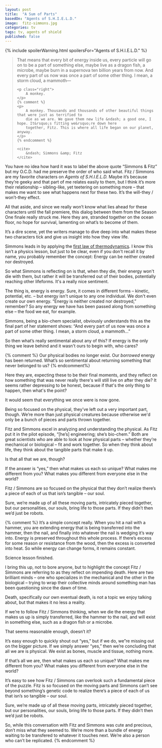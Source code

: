 ```yaml
---
layout: post
title:  "A Sum of Parts"
basedOn: "Agents of S.H.I.E.L.D."
image:  fitz-simmons.jpg
categories: tv
tags: tv, agents of shield
published: false
---
```


{% include spoilerWarning.html spoilersFor="Agents of S.H.I.E.L.D." %}

<blockquote>
    <p>
        That means that every bit of energy inside us, every particle will go on to be a part of 
        something else, maybe live as a dragon fish, a microbe, maybe burn in a supernova ten 
        billion years from now. And every part of us now was once a part of some other thing. 
        I mean, a storm cloud, a mammoth&mdash;
    </p>

    <p class="right">
        A monkey.
    </p>
    {% comment %}
    <p>
        A monkey. Thousands and thousands of other beautiful things that were just as terrified to 
        die as we are. We gave them new life &ndash; a good one, I hope. It&rsquo;s fitting we&rsquo;re down here 
        together, Fitz. This is where all life began on our planet, anyway. 
    </p>
    {% endcomment %}

    <cite>
        &ndash; Simmons &amp; Fitz
    </cite>
</blockquote>

You have no idea how hard it was to label the above quote &ldquo;Simmons &amp; Fitz&rdquo; but my O.C.D. had me preserve the order of who said what. Fitz / Simmons are my favorite characters on <i>Agents of S.H.I.E.L.D.</i> Maybe it&rsquo;s because they&rsquo;re geeky and that part of me relates easily to them, but I think it&rsquo;s more their relationship &ndash; sibling-like, yet teetering on something more &ndash; that makes me want to see what happens next for these two. It&rsquo;s the will-they / won&rsquo;t-they effect.

All that aside, and since we really won&rsquo;t know what lies ahead for these characters until the fall premiere, this dialog between them from the Season One finale really struck me. Here they are, stranded together on the ocean floor, no hope for survival, lamenting on what&rsquo;s to become of them.

It&rsquo;s a dire scene, yet the writers manage to dive deep into what makes these two characters tick and give us insight into how they view life.

Simmons leads in by applying the <a href="http://en.wikipedia.org/wiki/First_law_of_thermodynamics" target="_blank">first law of thermodynamics</a>. I know this isn&rsquo;t a physics lesson, but just to be clear, even if you don't recall it by name, you probably remember the concept: Energy can be neither created nor destroyed.

So what Simmons is reflecting on is that, when they die, their energy won't die with them, but rather it will be transferred out of their bodies, potentially reaching other lifeforms. It's a really nice sentiment.

The thing is, energy is energy. Sure, it comes in different forms &ndash; kinetic, potential, etc. &ndash; but energy isn't unique to any one individual. We don't even create our own energy. &ldquo;Energy is neither created nor destroyed,&rdquo; remember? So any energy we have has been passed along from something else &ndash; the food we eat, for example.

Simmons, being a bio-chem specialist, obviously understands this as the final part of her statement shows: &ldquo;And every part of us now was once a part of some other thing. I mean, a storm cloud, a mammoth&hellip;&rdquo;

So then what&rsquo;s really sentimental about any of this? If energy is the only thing we leave behind and it wasn't ours to begin with, who cares?

{% comment %}
Our physical bodies no longer exist. Our <i>borrowed</i> energy has been returned. What&rsquo;s so sentimental about returning something that never belonged to us?
{% endcomment%}

Here they are, expecting these to be their final moments, and they reflect on how something that was never really there's will still live on after they die? It seems rather depressing to be honest, because if that's the only thing to happen, then what's the point?

It would seem that everything we once were is now gone.

Being so focused on the physical, they&rsquo;ve left out a very important part, though. We&rsquo;re more than just physical creatures because otherwise we'd only be a bunch of pieces and parts thrown together.







Fitz and Simmons excel in analyzing and understanding the physical. As Fitz put it in the pilot episode, &ldquo;[he&rsquo;s] engineering; she&rsquo;s bio-chem.&rdquo; Both are great scientists who are able to look at how physical parts &ndash; whether they&rsquo;re mechanical or biological &ndash; fit and work together. So when they think about life, they think about the tangible parts that make it up.


Is that all that we are, though?

If the answer is &ldquo;yes,&rdquo; then what makes us each so unique? What makes me different from you? What makes you different from everyone else in the world?

Fitz / Simmons are so focused on the physical that they don&rsquo;t realize there&rsquo;s a piece of each of us that isn&rsquo;s tangible &ndash; our soul.

Sure, we&rsquo;re made up of all these moving parts, intricately pieced together, but our personalities, our souls, bring life to those parts. If they didn&rsquo;t then we&rsquo;d just be robots.



{% comment %}
It&rsquo;s a simple concept really. When you hit a nail with a hammer, you are extending energy that is being transferred into the hammer, then the nail, and finally into whatever the nail is wedging it&rsquo;s way into. Energy is preserved throughout this whole process. If there&rsquo;s excess for some reason or resistance from the wood, then the excess is converted into heat. So while energy can change forms, it remains constant.

Science lesson finished.

I bring this up, not to bore anyone, but to highlight the concept Fitz / Simmons are referring to as they reflect on  impending death. Here are two brilliant minds &ndash; one who specializes in the mechanical and the other in the biological &ndash; trying to wrap their collective minds around something man has been questioning since the dawn of time.

Death, specifically our own eventual death, is not a topic we enjoy talking about, but that makes it no less a reality.

If we&rsquo;re to follow Fitz / Simmons thinking, when we die the energy that makes us up is simply transferred, like the hammer to the nail, and will exist in something else, such as a dragon fish or a microbe.

That seems reasonable enough, doesn&rsquo;t it?

It&rsquo;s easy enough to quickly shout out &ldquo;yes,&rdquo; but if we do, we&rdquo;re missing out on the bigger picture. If we simply answer &ldquo;yes,&rdquo; then we&rsquo;re concluding that all we are is physical. We exist as bones, muscle and tissue, nothing more.

If that&rsquo;s all we are, then what makes us each so unique? What makes me different from you? What makes you different from everyone else in the world?

It&rsquo;s easy to see how Fitz / Simmons can overlook such a fundamental piece of the puzzle. Fitz is so focused on the moving parts and Simmons can&rsquo;t see beyond something&rsquo;s genetic code to realize there&rsquo;s a piece of each of us that isn&rsquo;s so tangible &ndash; our soul.

Sure, we&rsquo;re made up of all these moving parts, intricately pieced together, but our personalities, our souls, bring life to those parts. If they didn&rsquo;t then we&rsquo;d just be robots.

So, while this conversation with Fitz and Simmons was cute and precious, don&rsquo;t miss what they seemed to. We&rsquo;re more than a bundle of energy waiting to be transfered to whatever it touches next. We&rsquo;re also a person who can&rsquo;t be replicated.
{% endcomment %}



